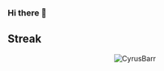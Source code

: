 ### Hi there 👋

## Streak

<p align='center'><img align="center" src="https://github-readme-streak-stats.herokuapp.com/?user=CyrusBarr&theme=dark&background=0d1117&date_format=M%20j%5B%2C%20Y%5D&ring=5BF7CCFF" alt="CyrusBarr" /></p>
<!--
**CyrusBarr/CyrusBarr** is a ✨ _special_ ✨ repository because its `README.md` (this file) appears on your GitHub profile.

Here are some ideas to get you started:

- 🔭 I’m currently working on ...
- 🌱 I’m currently learning ...
- 👯 I’m looking to collaborate on ...
- 🤔 I’m looking for help with ...
- 💬 Ask me about ...
- 📫 How to reach me: ...
- 😄 Pronouns: ...
- ⚡ Fun fact: ...
-->
